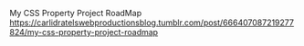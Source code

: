 My CSS Property Project RoadMap 
https://carlidratelswebproductionsblog.tumblr.com/post/666407087219277824/my-css-property-project-roadmap
